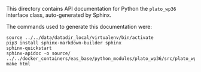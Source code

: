 This directory contains API documentation for Python the `plato_wp36` interface class, auto-generated by Sphinx.

The commands used to generate this documentation were:

```
source ../../data/datadir_local/virtualenv/bin/activate
pip3 install sphinx-markdown-builder sphinx
sphinx-quickstart 
sphinx-apidoc -o source/ ../../docker_containers/eas_base/python_modules/plato_wp36/src/plato_wp36/
make html
```
